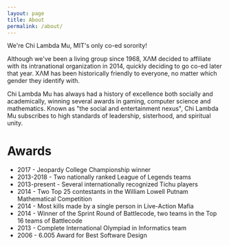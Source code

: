 ```yaml
---
layout: page
title: About
permalink: /about/
---
```


We're Chi Lambda Mu, MIT's only co-ed sorority! 

Although we've been a living group since 1968, ΧΛΜ decided to affiliate with its intranational organization in 2014, quickly deciding to go co-ed later that year. ΧΛΜ has been historically friendly to everyone, no matter which gender they identify with.

Chi Lambda Mu has always had a history of excellence both socially and academically, winning several awards in gaming, computer science and mathematics. Known as "the social and entertainment nexus", Chi Lambda Mu subscribes to high standards of leadership, sisterhood, and spiritual unity.

Awards
=======

* 2017 - Jeopardy College Championship winner
* 2013-2018 - Two nationally ranked League of Legends teams
* 2013-present - Several internationally recognized Tichu players
* 2014 - Two Top 25 contestants in the William Lowell Putnam Mathematical Competition
* 2014 - Most kills made by a single person in Live-Action Mafia
* 2014 - Winner of the Sprint Round of Battlecode, two teams in the Top 16 teams of Battlecode
* 2013 - Complete International Olympiad in Informatics team
* 2006 - 6.005 Award for Best Software Design
